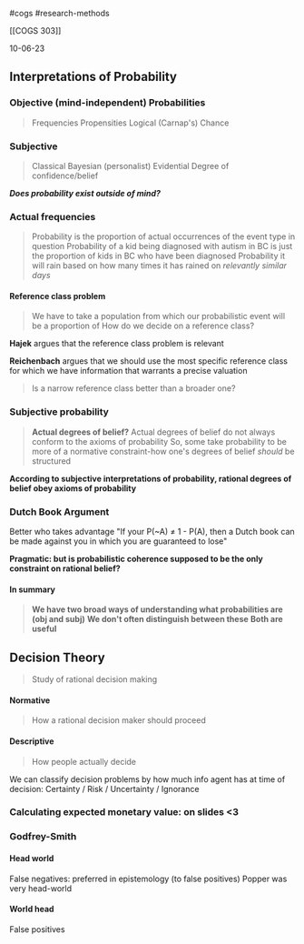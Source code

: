 #cogs 
#research-methods 

[[COGS 303]]

10-06-23

## Interpretations of Probability
### Objective (mind-independent) Probabilities
> Frequencies
> Propensities
> Logical (Carnap's)
> Chance

### Subjective
> Classical 
> Bayesian (personalist)
> Evidential
> Degree of confidence/belief

***Does probability exist outside of mind?***

### Actual frequencies
> Probability is the proportion of actual occurrences of the event type in question 
> Probability of a kid being diagnosed with autism in BC is just the proportion of kids in BC who have been diagnosed 
> Probability it will rain based on how many times it has rained on *relevantly similar days*

#### Reference class problem
> We have to take a population from which our probabilistic event will be a proportion of 
> How do we decide on a reference class?

**Hajek** argues that the reference class problem is relevant

**Reichenbach** argues that we should use the most specific reference class for which we have information that warrants a precise valuation

> Is a narrow reference class better than a broader one? 

### Subjective probability
> **Actual degrees of belief?** 
	Actual degrees of belief do not always conform to the axioms of probability
	So, some take probability to be more of a normative constraint-how one's degrees of belief *should* be structured

**According to subjective interpretations of probability, rational degrees of belief obey axioms of probability**

### Dutch Book Argument
Better who takes advantage
"If your P(~A) ≠ 1 - P(A), then a Dutch book can be made against you in which you are guaranteed to lose"

**Pragmatic: but is probabilistic coherence supposed to be the only constraint on rational belief?**

#### In summary
> **We have two broad ways of understanding what probabilities are (obj and subj)**
> **We don't often distinguish between these**
> **Both are useful**

## Decision Theory
> Study of rational decision making

#### Normative
> How a rational decision maker should proceed
#### Descriptive
> How people actually decide

We can classify decision problems by how much info agent has at time of decision: 
Certainty / Risk / Uncertainty / Ignorance

### Calculating expected monetary value: on slides <3 

### Godfrey-Smith
#### Head world
False negatives: preferred in epistemology (to false positives)
	Popper was very head-world
#### World head
False positives

